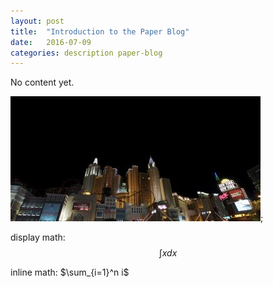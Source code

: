 ```yaml
---
layout: post
title:  "Introduction to the Paper Blog"
date:   2016-07-09
categories: description paper-blog
---
```


No content yet.

![test-image-alt-text](/assets/test-page-image-1.jpg);

display math:
$$
\int x dx
$$

inline math: $\sum_{i=1}^n i$